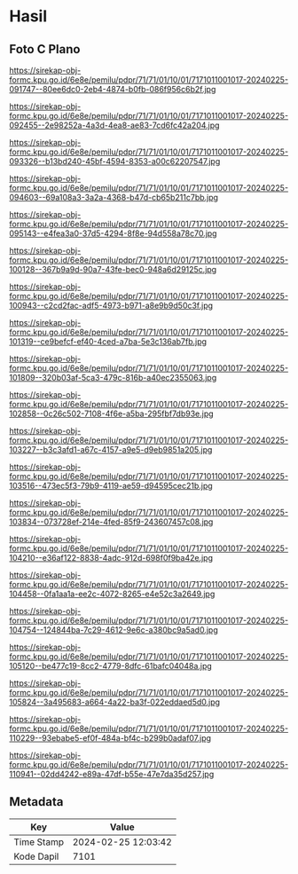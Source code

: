 # Hasil

## Foto C Plano

https://sirekap-obj-formc.kpu.go.id/6e8e/pemilu/pdpr/71/71/01/10/01/7171011001017-20240225-091747--80ee6dc0-2eb4-4874-b0fb-086f956c6b2f.jpg

https://sirekap-obj-formc.kpu.go.id/6e8e/pemilu/pdpr/71/71/01/10/01/7171011001017-20240225-092455--2e98252a-4a3d-4ea8-ae83-7cd6fc42a204.jpg

https://sirekap-obj-formc.kpu.go.id/6e8e/pemilu/pdpr/71/71/01/10/01/7171011001017-20240225-093326--b13bd240-45bf-4594-8353-a00c62207547.jpg

https://sirekap-obj-formc.kpu.go.id/6e8e/pemilu/pdpr/71/71/01/10/01/7171011001017-20240225-094603--69a108a3-3a2a-4368-b47d-cb65b211c7bb.jpg

https://sirekap-obj-formc.kpu.go.id/6e8e/pemilu/pdpr/71/71/01/10/01/7171011001017-20240225-095143--e4fea3a0-37d5-4294-8f8e-94d558a78c70.jpg

https://sirekap-obj-formc.kpu.go.id/6e8e/pemilu/pdpr/71/71/01/10/01/7171011001017-20240225-100128--367b9a9d-90a7-43fe-bec0-948a6d29125c.jpg

https://sirekap-obj-formc.kpu.go.id/6e8e/pemilu/pdpr/71/71/01/10/01/7171011001017-20240225-100943--c2cd2fac-adf5-4973-b971-a8e9b9d50c3f.jpg

https://sirekap-obj-formc.kpu.go.id/6e8e/pemilu/pdpr/71/71/01/10/01/7171011001017-20240225-101319--ce9befcf-ef40-4ced-a7ba-5e3c136ab7fb.jpg

https://sirekap-obj-formc.kpu.go.id/6e8e/pemilu/pdpr/71/71/01/10/01/7171011001017-20240225-101809--320b03af-5ca3-479c-816b-a40ec2355063.jpg

https://sirekap-obj-formc.kpu.go.id/6e8e/pemilu/pdpr/71/71/01/10/01/7171011001017-20240225-102858--0c26c502-7108-4f6e-a5ba-295fbf7db93e.jpg

https://sirekap-obj-formc.kpu.go.id/6e8e/pemilu/pdpr/71/71/01/10/01/7171011001017-20240225-103227--b3c3afd1-a67c-4157-a9e5-d9eb9851a205.jpg

https://sirekap-obj-formc.kpu.go.id/6e8e/pemilu/pdpr/71/71/01/10/01/7171011001017-20240225-103516--473ec5f3-79b9-4119-ae59-d94595cec21b.jpg

https://sirekap-obj-formc.kpu.go.id/6e8e/pemilu/pdpr/71/71/01/10/01/7171011001017-20240225-103834--073728ef-214e-4fed-85f9-243607457c08.jpg

https://sirekap-obj-formc.kpu.go.id/6e8e/pemilu/pdpr/71/71/01/10/01/7171011001017-20240225-104210--e36af122-8838-4adc-912d-698f0f9ba42e.jpg

https://sirekap-obj-formc.kpu.go.id/6e8e/pemilu/pdpr/71/71/01/10/01/7171011001017-20240225-104458--0fa1aa1a-ee2c-4072-8265-e4e52c3a2649.jpg

https://sirekap-obj-formc.kpu.go.id/6e8e/pemilu/pdpr/71/71/01/10/01/7171011001017-20240225-104754--124844ba-7c29-4612-9e6c-a380bc9a5ad0.jpg

https://sirekap-obj-formc.kpu.go.id/6e8e/pemilu/pdpr/71/71/01/10/01/7171011001017-20240225-105120--be477c19-8cc2-4779-8dfc-61bafc04048a.jpg

https://sirekap-obj-formc.kpu.go.id/6e8e/pemilu/pdpr/71/71/01/10/01/7171011001017-20240225-105824--3a495683-a664-4a22-ba3f-022eddaed5d0.jpg

https://sirekap-obj-formc.kpu.go.id/6e8e/pemilu/pdpr/71/71/01/10/01/7171011001017-20240225-110229--93ebabe5-ef0f-484a-bf4c-b299b0adaf07.jpg

https://sirekap-obj-formc.kpu.go.id/6e8e/pemilu/pdpr/71/71/01/10/01/7171011001017-20240225-110941--02dd4242-e89a-47df-b55e-47e7da35d257.jpg


## Metadata

| Key        | Value               |
| ---------- | ------------------- |
| Time Stamp | 2024-02-25 12:03:42 |
| Kode Dapil | 7101                |



